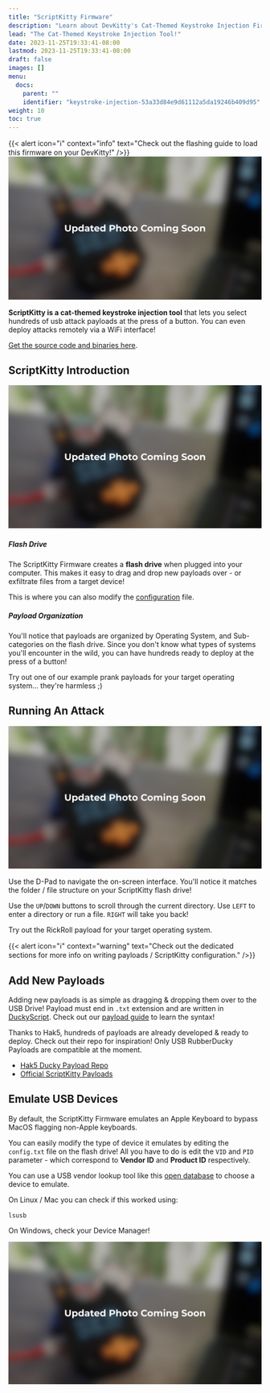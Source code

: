 ```yaml
---
title: "ScriptKitty Firmware"
description: "Learn about DevKitty's Cat-Themed Keystroke Injection Firmware"
lead: "The Cat-Themed Keystroke Injection Tool!"
date: 2023-11-25T19:33:41-08:00
lastmod: 2023-11-25T19:33:41-08:00
draft: false
images: []
menu:
  docs:
    parent: ""
    identifier: "keystroke-injection-53a33d84e9d61112a5da19246b409d95"
weight: 10
toc: true
---
```

{{< alert icon="ℹ️" context="info" text="Check out the flashing guide to load this firmware on your DevKitty!" />}}
![](/images/update.JPG)

**ScriptKitty is a cat-themed keystroke injection tool** that lets you select hundreds of usb attack payloads at the press of a button. You can even deploy attacks remotely via a WiFi interface!

[Get the source code and binaries here](https://github.com/DevKitty-io/ScriptKitty-Firmware).

## ScriptKitty Introduction
![](/images/update.JPG)

##### Flash Drive
The ScriptKitty Firmware creates a **flash drive** when plugged into your computer.  This makes it easy to drag and drop new payloads over - or exfiltrate files from a target device!

This is where you can also modify the [configuration]() file.

##### Payload Organization
You'll notice that payloads are organized by Operating System, and Sub-categories on the flash drive.  Since you don't know what types of systems you'll encounter in the wild, you can have hundreds ready to deploy at the press of a button!  

Try out one of our example prank payloads for your target operating system... they're harmless ;)

## Running An Attack
![](/images/update.JPG)

Use the D-Pad to navigate the on-screen interface.  You'll notice it matches the folder / file structure on your ScriptKitty flash drive!

Use the `UP`/`DOWN` buttons to scroll through the current directory.  Use `LEFT` to enter a directory or run a file.  `RIGHT` will take you back!

Try out the RickRoll payload for your target operating system.

{{< alert icon="ℹ️" context="warning" text="Check out the dedicated sections for more info on writing payloads / ScriptKitty configuration." />}}
## Add New Payloads 
Adding new payloads is as simple as dragging & dropping them over to the USB Drive!  Payload must end in `.txt` extension and are written in [DuckyScript]().  Check out our [payload guide]() to learn the syntax!

Thanks to Hak5, hundreds of payloads are already developed & ready to deploy.  Check out their repo for inspiration!  Only USB RubberDucky Payloads are compatible at the moment.

- [Hak5 Ducky Payload Repo](https://payloadhub.com/blogs/payloads)
- [Official ScriptKitty Payloads](https://github.com/DevKitty-io/ScriptKitty-Payloads)

## Emulate USB Devices
By default, the ScriptKitty Firmware emulates an Apple Keyboard to bypass MacOS flagging non-Apple keyboards.  

You can easily modify the type of device it emulates by editing the `config.txt` file on the flash drive!  All you have to do is edit the `VID` and `PID` parameter - which correspond to **Vendor ID** and **Product ID** respectively.  

You can use a USB vendor lookup tool like this [open database](http://www.linux-usb.org/usb.ids) to choose a device to emulate.

On Linux / Mac you can check if this worked using:
```
lsusb
```

On Windows, check your Device Manager!

![](/images/update.JPG)